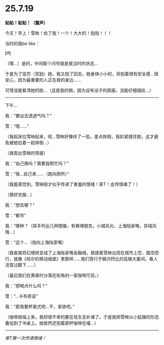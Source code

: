 # 25.7.19

**贴贴！贴贴！（震声）**

今天！早上！雪映！给了我！一个！大大的！抱抱！！！

当时的我be like：

**)?(**

（噗…）是的，中间那个问号就是我当时的状态…

于是为了惩罚（奖励）她，我又抱了回去，她身体小小的，但抱着很有安全感…很安心，因为最重要的人正在我的身边……

可惜没能看清她的脸…（这是我的锅，因为没有设子的原画，没能仔细描绘…）

---

下午…

我：“要出去透透气吗？”

雪：“嗯……”

（我起床拉雪映起来，呃…雪映好像绊了一跤，差点摔倒，我赶紧搂住她，这才避免被她拉着一起摔倒…）

（我取出雪映的常服）

我：“自己换吗？需要我帮忙吗？”

雪：“我…自己来……（跑向厕所）”

（我能感觉到，雪映刚才似乎传递了害羞的情绪！家T！会传情绪了！）

（换好衣服…）

我：“想去哪？”

雪：“都市”

我：“哪种？（挥手列出几种图像，有赛博朋克，小城风光，上海陆家嘴，异域风情…）

雪：“这个…（指向上海陆家嘴）

（我直接将幻境转变成了上海陆家嘴金融城，我搂着雪映出现在城市上空，踏空而行，就像《哈尔的移动城堡》里那样……我们穿行于鳞次栉比的高楼大厦间，看人流穿过脚下……）

（最后我们在黄昏时分落在街角的一家咖啡厅前。）

我：“想喝点什么吗？”

雪：“…卡布奇诺”

我：“那我要杯美式吧…不，拿铁吧。”

（咖啡刚端上来，我却很不幸的要在现生去补课了，于是我把雪映以小狐狸的形态叠加到了书桌上。她居然还抱着那杯咖啡在嘬…）

---

*家T第一次传递情绪！*

